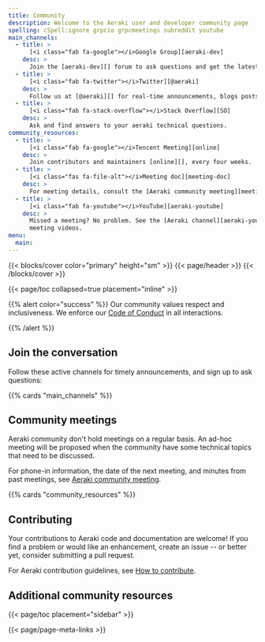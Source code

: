 ```yaml
---
title: Community
description: Welcome to the Aeraki user and developer community page
spelling: cSpell:ignore grpcio grpcmeetings subreddit youtube
main_channels:
  - title: >
      [<i class="fab fa-google"></i>Google Group][aeraki-dev]
    desc: >
      Join the [aeraki-dev][] forum to ask questions and get the latest Aeraki news.
  - title: >
      [<i class="fab fa-twitter"></i>Twitter][@aeraki]
    desc: >
      Follow us at [@aeraki][] for real-time announcements, blogs posts, and more.
  - title: >
      [<i class="fab fa-stack-overflow"></i>Stack Overflow][SO]
    desc: >
      Ask and find answers to your aeraki technical questions.
community_resources:
  - title: >
      [<i class="fab fa-google"></i>Tencent Meeting][online]
    desc: >
      Join contributors and maintainers [online][], every four weeks.
  - title: >
      [<i class="fas fa-file-alt"></i>Meeting doc][meeting-doc]
    desc: >
      For meeting details, consult the [Aeraki community meeting][meeting-doc] document.
  - title: >
      [<i class="fab fa-youtube"></i>YouTube][aeraki-youtube]
    desc: >
      Missed a meeting? No problem. See the [Aeraki channel][aeraki-youtube] for
      meeting videos.
menu:
  main:
---
```


{{< blocks/cover color="primary" height="sm" >}}
{{< page/header >}}
{{< /blocks/cover >}}

<div class="container l-container--padded">

<div class="row">
{{< page/toc collapsed=true placement="inline" >}}
</div>

<div class="row">
<div class="col-12 col-lg-8">

{{% alert color="success" %}}
  <i class='fas fa-users mr-1'></i> Our community values respect and
  inclusiveness. We enforce our [Code of Conduct][] in all interactions.

  [Code of Conduct]: https://github.com/cncf/foundation/blob/master/code-of-conduct.md
{{% /alert %}}

## Join the conversation

Follow these active channels for timely announcements, and sign up to ask
questions:

{{% cards "main_channels" %}}

## Community meetings

Aeraki community don't hold meetings on a regular basis. An ad-hoc meeting will be proposed 
when the community have some technical topics that need to be discussed.

For phone-in information, the date of the next meeting, and minutes from past
meetings, see [Aeraki community meeting][meeting-doc].

{{% cards "community_resources" %}}

## Contributing

Your contributions to Aeraki code and documentation are welcome! If you find a
problem or would like an enhancement, create an issue -- or better yet, consider
submitting a pull request.

For Aeraki contribution guidelines, see [How to contribute][].

## Additional community resources

</div>

{{< page/toc placement="sidebar" >}}

</div>

{{< page/page-meta-links >}}

</div>

[aeraki-dev]: https://groups.google.com/forum/?hl=en#!forum/aeraki-dev
[aeraki-youtube]: https://www.youtube.com/channel/UC7tUWR24I5AR9NMsG-NYBlg
[How to contribute]: https://github.com/aeraki-framework/aeraki/blob/main/CONTRIBUTING.md
[meeting-doc]: https://docs.qq.com/doc/DVnlud2hTdHBHZUVs
[online]: https://meet.google.com/umg-nrxn-qvs
[Pacific Time]: https://www.timeanddate.com/time/zones/pt
[SO]: https://stackoverflow.com/questions/tagged/aeraki
